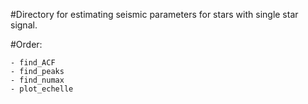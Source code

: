 #Directory for estimating seismic parameters for stars with single star signal.

#Order:

    - find_ACF
    - find_peaks
    - find_numax
    - plot_echelle
